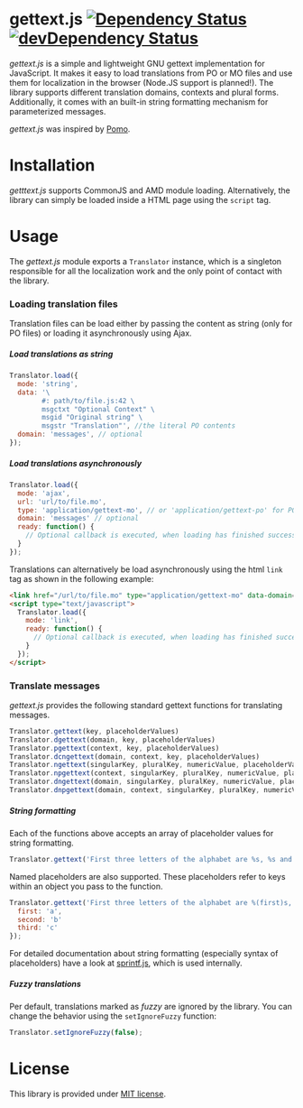 # gettext.js [![Dependency Status][dependencies-image]][dependencies-url] [![devDependency Status][dev-dependencies-image]][dev-dependencies-url]

[dependencies-image]: https://david-dm.org/soldag/gettext.js.svg
[dependencies-url]: https://david-dm.org/soldag/gettext.js

[dev-dependencies-image]: https://david-dm.org/soldag/gettext.js/dev-status.svg
[dev-dependencies-url]: https://david-dm.org/soldag/gettext.js#info=devDependencies

*gettext.js* is a simple and lightweight GNU gettext implementation for JavaScript. It makes it easy to load translations from PO or MO files and use them for localization in the browser (Node.JS support is planned!). The library supports different translation domains, contexts and plural forms. Additionally, it comes with an built-in string formatting mechanism for parameterized messages.  

*gettext.js* was inspired by [Pomo](https://github.com/cfv1984/Pomo).


# Installation
*getttext.js* supports CommonJS and AMD module loading. Alternatively, the library can simply be loaded inside a HTML page using the `script` tag.


# Usage
The *gettext.js* module exports a `Translator` instance, which is a singleton responsible for all the localization work and the only point of contact with the library.

### Loading translation files
Translation files can be load either by passing the content as string (only for PO files) or loading it asynchronously using Ajax. 

##### Load translations as string
```js
Translator.load({
  mode: 'string',
  data: '\
        #: path/to/file.js:42 \
        msgctxt "Optional Context" \
        msgid "Original string" \
        msgstr "Translation"', //the literal PO contents
  domain: 'messages', // optional
});
```

##### Load translations asynchronously

```js
Translator.load({
  mode: 'ajax',
  url: 'url/to/file.mo',
  type: 'application/gettext-mo', // or 'application/gettext-po' for PO files
  domain: 'messages' // optional
  ready: function() {
    // Optional callback is executed, when loading has finished successfully
  }
});
```

Translations can alternatively be load asynchronously using the html `link` tag as shown in the following example:
```html
<link href="/url/to/file.mo" type="application/gettext-mo" data-domain="optional domain" />
<script type="text/javascript">
  Translator.load({
    mode: 'link',
    ready: function() {
      // Optional callback is executed, when loading has finished successfully
    }
  });
</script>
```

### Translate messages
*gettext.js* provides the following standard gettext functions for translating messages. 

```js
Translator.gettext(key, placeholderValues)
Translator.dgettext(domain, key, placeholderValues)
Translator.pgettext(context, key, placeholderValues)
Translator.dcngettext(domain, context, key, placeholderValues)
Translator.ngettext(singularKey, pluralKey, numericValue, placeholderValues)
Translator.npgettext(context, singularKey, pluralKey, numericValue, placeholderValues)
Translator.dngettext(domain, singularKey, pluralKey, numericValue, placeholderValues)
Translator.dnpgettext(domain, context, singularKey, pluralKey, numericValue, placeholderValues)
```

##### String formatting

Each of the functions above accepts an array of placeholder values for string formatting. 

```js
Translator.gettext('First three letters of the alphabet are %s, %s and %s.', ['a', 'b', 'c']);
```

Named placeholders are also supported. These placeholders refer to keys within an object you pass to the function. 

```js
Translator.gettext('First three letters of the alphabet are %(first)s, %(second)s and %(third)s.', {
  first: 'a',
  second: 'b'
  third: 'c'
});
```

For detailed documentation about string formatting (especially syntax of placeholders) have a look at [sprintf.js](https://github.com/alexei/sprintf.js), which is used internally.

##### Fuzzy translations
Per default, translations marked as *fuzzy* are ignored by the library. You can change the behavior using the ```setIgnoreFuzzy```
function:

```js
Translator.setIgnoreFuzzy(false);
```

# License
This library is provided under [MIT license](https://raw.githubusercontent.com/soldag/gettext.js/master/LICENSE.md).
